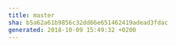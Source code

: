 ```yaml
---
title: master
sha: b5a62a61b9856c32dd66e651462419adead3fdac
generated: 2018-10-09 15:49:32 +0200
---
```

